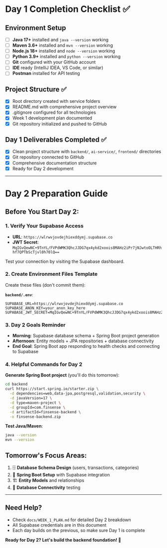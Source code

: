 # Day 1 Completion Checklist ✅

## Environment Setup
- [ ] **Java 17+** installed and `java --version` working
- [ ] **Maven 3.6+** installed and `mvn --version` working  
- [ ] **Node.js 18+** installed and `node --version` working
- [ ] **Python 3.9+** installed and `python --version` working
- [ ] **Git** configured with your GitHub account
- [ ] **IDE** ready (IntelliJ IDEA, VS Code, or similar)
- [ ] **Postman** installed for API testing

## Project Structure ✅
- [x] Root directory created with service folders
- [x] README.md with comprehensive project overview
- [x] .gitignore configured for all technologies
- [x] Week 1 development plan documented
- [x] Git repository initialized and pushed to GitHub

## Day 1 Deliverables Completed ✅
- [x] Clean project structure with `backend/`, `ai-service/`, `frontend/` directories
- [x] Git repository connected to GitHub
- [x] Comprehensive documentation structure
- [x] Ready for Day 2 development

---

# Day 2 Preparation Guide

## Before You Start Day 2:

### 1. Verify Your Supabase Access
- **URL**: `https://wlrwvjovdejhiexddymj.supabase.co`
- **JWT Secret**: `MqIGvQewNC+9TnYL/FVPdWMK3QhcJJDG7qx4ykd2xoois8MAHz2iPr7jNJwtoOLTHRhhf7QPTbScTjvl0h70lQ==`

Test your connection by visiting the Supabase dashboard.

### 2. Create Environment Files Template
Create these files (don't commit them):

**`backend/.env`**:
```
SUPABASE_URL=https://wlrwvjovdejhiexddymj.supabase.co
SUPABASE_ANON_KEY=your_anon_key_here
SUPABASE_JWT_SECRET=MqIGvQewNC+9TnYL/FVPdWMK3QhcJJDG7qx4ykd2xoois8MAHz2iPr7jNJwtoOLTHRhhf7QPTbScTjvl0h70lQ==
```

### 3. Day 2 Goals Reminder
- **Morning**: Supabase database schema + Spring Boot project generation
- **Afternoon**: Entity models + JPA repositories + database connectivity
- **End Goal**: Spring Boot app responding to health checks and connecting to Supabase

### 4. Helpful Commands for Day 2

**Generate Spring Boot project** (you'll do this tomorrow):
```bash
cd backend
curl https://start.spring.io/starter.zip \
  -d dependencies=web,data-jpa,postgresql,validation,security \
  -d javaVersion=17 \
  -d type=maven-project \
  -d groupId=com.finsense \
  -d artifactId=finsense-backend \
  -o finsense-backend.zip
```

**Test Java/Maven**:
```bash
java --version
mvn --version
```

## Tomorrow's Focus Areas:
1. 🗄️ **Database Schema Design** (users, transactions, categories)
2. 🍃 **Spring Boot Setup** with Supabase integration
3. 🏗️ **Entity Models** and relationships
4. 🔌 **Database Connectivity** testing

---

## Need Help?
- Check `docs/WEEK_1_PLAN.md` for detailed Day 2 breakdown
- All Supabase credentials are in this document
- Each day builds on the previous, so make sure Day 1 is complete

**Ready for Day 2? Let's build the backend foundation! 🚀** 